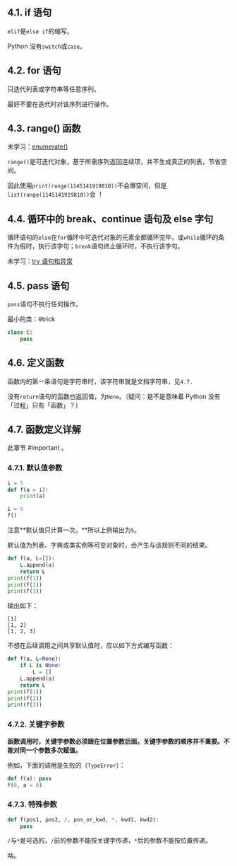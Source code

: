 ## 4.1. if 语句

`elif`是`else if`的缩写。

Python 没有`switch`或`case`。

## 4.2. for 语句

只迭代列表或字符串等任意序列。

最好不要在迭代时对该序列进行操作。

## 4.3. range() 函数

未学习：[enumerate()](https://docs.python.org/zh-cn/3/tutorial/datastructures.html#tut-loopidioms)

`range()`是可迭代对象，基于所需序列返回连续项，并不生成真正的列表，节省空间。

因此使用`print(range(1145141919810))`不会爆空间，但是`list(range(1145141919810))`会
！

## 4.4. 循环中的 break、continue 语句及 else 字句

循环语句的`else`在`for`循环中可迭代对象的元素全都循环完毕，或`while`循环的条件为假时，执行该字句；`break`语句终止循环时，不执行该字句。

未学习：[try 语句和异常](https://docs.python.org/zh-cn/3/tutorial/errors.html#tut-handling)

## 4.5. pass 语句

`pass`语句不执行任何操作。

最小的类：#trick

```py
class C:
    pass
```

## 4.6. 定义函数

函数内的第一条语句是字符串时，该字符串就是文档字符串，见`4.7.`

没有`return`语句的函数也返回值，为`None`。（疑问：是不是意味着 Python 没有「过程」只有「函数」？）

## 4.7. 函数定义详解

此章节 #important 。

### 4.7.1. 默认值参数

```py
i = 5
def f(a = i):
    print(a)

i = 6
f()
```

注意**默认值只计算一次。**所以上例输出为`5`。

默认值为列表、字典或类实例等可变对象时，会产生与该规则不同的结果。

```py
def f(a, L=[]):
    L.append(a)
    return L
print(f(1))
print(f(2))
print(f(3))
```

输出如下：

```plain
[1]
[1, 2]
[1, 2, 3]
```

不想在后续调用之间共享默认值时，应以如下方式编写函数：

```py
def f(a, L=None):
    if L is None:
        L = []
    L.append(a)
    return L
print(f(1))
print(f(2))
print(f(3))
```

### 4.7.2. 关键字参数

**函数调用时，关键字参数必须跟在位置参数后面。关键字参数的顺序并不重要。不能对同一个参数多次赋值。**

例如，下面的调用是失败的（`TypeError`）：

```py
def f(a): pass
f(0, a = 0)
```

### 4.7.3. 特殊参数

```py
def f(pos1, pos2, /, pos_or_kwd, *, kwd1, kwd2):
    pass
```

`/`与`*`是可选的，`/`前的参数不能按关键字传递，`*`后的参数不能按位置传递。

咕。